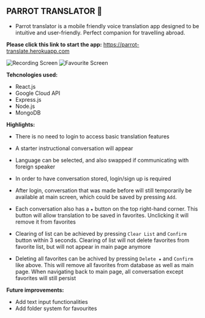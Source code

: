 ## **PARROT TRANSLATOR 🦜**

- Parrot translator is a mobile friendly voice translation app designed to be intuitive and user-friendly. Perfect companion for travelling abroad.

**Please click this link to start the app:**
https://parrot-translate.herokuapp.com

![Recording Screen](https://raw.github.com/ttyngai/parrot-translate/main/src/images/recordingScreen.jpg 'ScreenShot of app recording')
![Favourite Screen](https://raw.github.com/ttyngai/parrot-translate/main/src/images/favScreen.jpg 'ScreenShot of app at favourite page')

**Tehcnologies used:**

- React.js
- Google Cloud API
- Express.js
- Node.js
- MongoDB

**Highlights:**

- There is no need to login to access basic translation features
- A starter instructional conversation will appear

- Language can be selected, and also swapped if communicating with foreign speaker

- In order to have conversation stored, login/sign up is required

- After login, conversation that was made before will still temporarily be available at main screen, which could be saved by pressing `Add`.

- Each conversation also has a `★` button on the top right-hand corner. This button will allow translation to be saved in favorites. Unclicking it will remove it from favorites

- Clearing of list can be achieved by pressing `Clear List` and `Confirm` button within 3 seconds. Clearing of list will not delete favorites from favorite list, but will not appear in main page anymore

- Deleting all favorites can be achived by pressing `Delete ★` and `Confirm` like above. This will remove all favorites from database as well as main page. When navigating back to main page, all conversation except favorites will still persist

**Future improvements:**

- Add text input functionalities
- Add folder system for favourites
